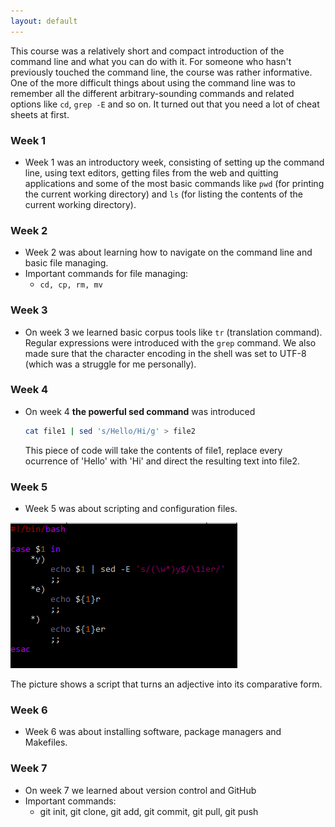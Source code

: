 ```yaml
---
layout: default
---
```




This course was a relatively short and compact introduction of the command line and what you can do with it. For someone who hasn't previously touched the command line, the course was rather informative. One of the more difficult things about using the command line was to remember all the different arbitrary-sounding commands and related options like `cd`, `grep -E` and so on. It turned out that you need a lot of cheat sheets at first.

### Week 1
* Week 1 was an introductory week, consisting of setting up the command line, using text editors, getting files from the web and quitting applications and some of the most basic commands like `pwd` (for printing the current working directory) and `ls` (for listing the contents of the current working directory).

### Week 2
* Week 2 was about learning how to navigate on the command line and basic file managing.
* Important commands for file managing:
  * `cd, cp, rm, mv`

### Week 3
* On week 3 we learned basic corpus tools like `tr` (translation command). Regular expressions were introduced with the `grep` command. We also made sure that the character encoding in the shell was set to UTF-8 (which was a struggle for me personally).

### Week 4
* On week 4 **the powerful sed command** was introduced

  ```Bash
  cat file1 | sed 's/Hello/Hi/g' > file2
  ```

  This piece of code will take the contents of file1, replace every ocurrence of 'Hello' with 'Hi' and direct the resulting text into file2.

### Week 5
* Week 5 was about scripting and configuration files.

![script to make comparative forms](/assets/images/script_comparative.PNG)

The picture shows a script that turns an adjective into its comparative form.

### Week 6
* Week 6 was about installing software, package managers and Makefiles. 

### Week 7
* On week 7 we learned about version control and GitHub
* Important commands:
  * git init, git clone, git add, git commit, git pull, git push